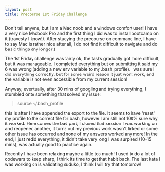 ```yaml
---
layout: post
title: Precourse 1st Friday Challenge
---
```


Don't tell anyone, but I am a Mac noob and a windows comfort user!  I have a very nice Macbook Pro and the first thing I did was to install bootcamp on it (travesty I know!).  After studying the precourse on command line, I have to say Mac is rather nice after all, I do not find it difficult to navigate and do basic things any longer:)

The 1st Friday challenge was fairly ok, the tasks gradually got more difficult, but it was manageable.  I completed everything but on submitting it said my 6 was wrong (adding a new env variable to my .bash_profile).  I was sure I did everything correctly, but for some weird reason it just wont work, and the variable is not even accessible from my current session!  

Anyway, eventually, after 30 mins of googling and trying everything, I stumbled onto something that solved my issue:

> source ~/.bash_profile

this is after I have appended the export to the file.  It seems to have 'reset' my profile to the correct file for bash, however I am still not 100% sure why it worked.  Here comes the bad part, I closed that session I was working on and reopened another, it turns out my previous work wasn't linked or some other issue has occurred and none of my answers worked any more!  In the end, I just redid everything, it didn't take very long I was surpised (10-15 mins), was actually good to practice again.

Recently I have been relaxing maybe a little too much!  I used to do a lot of codewars to keep sharp, I think its time to get that habit back.  The last kata I was working on is validating suduko, I think I will try that tomorrow!
